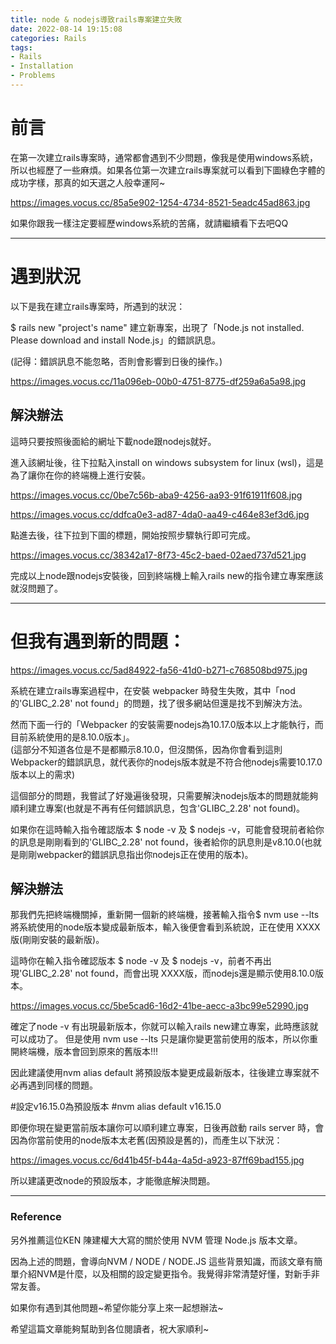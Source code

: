 ```yaml
---
title: node & nodejs導致rails專案建立失敗
date: 2022-08-14 19:15:08
categories: Rails
tags: 
- Rails
- Installation
- Problems
---
```


# 前言

在第一次建立rails專案時，通常都會遇到不少問題，像我是使用windows系統，所以也經歷了一些麻煩。如果各位第一次建立rails專案就可以看到下圖綠色字體的成功字樣，那真的如天選之人般幸運阿~

<!-- more -->

<img>https://images.vocus.cc/85a5e902-1254-4734-8521-5eadc45ad863.jpg</img>

如果你跟我一樣注定要經歷windows系統的苦痛，就請繼續看下去吧QQ

---

# 遇到狀況

以下是我在建立rails專案時，所遇到的狀況：

$ rails new "project's name" 建立新專案，出現了「Node.js not installed. Please download and install Node.js」的錯誤訊息。

(記得：錯誤訊息不能忽略，否則會影響到日後的操作。)

<img>https://images.vocus.cc/11a096eb-00b0-4751-8775-df259a6a5a98.jpg</img>

## 解決辦法

這時只要按照後面給的網址下載node跟nodejs就好。

進入該網址後，往下拉點入install on windows subsystem for linux (wsl)，這是為了讓你在你的終端機上進行安裝。

<img>https://images.vocus.cc/0be7c56b-aba9-4256-aa93-91f61911f608.jpg</img>

<img>https://images.vocus.cc/ddfca0e3-ad87-4da0-aa49-c464e83ef3d6.jpg<img>

點進去後，往下拉到下圖的標題，開始按照步驟執行即可完成。

<img>https://images.vocus.cc/38342a17-8f73-45c2-baed-02aed737d521.jpg</img>

完成以上node跟nodejs安裝後，回到終端機上輸入rails new的指令建立專案應該就沒問題了。

---

# 但我有遇到新的問題：

<img>https://images.vocus.cc/5ad84922-fa56-41d0-b271-c768508bd975.jpg</img>

系統在建立rails專案過程中，在安裝 webpacker 時發生失敗，其中「nod的'GLIBC_2.28' not found」的問題，找了很多網站但還是找不到解決方法。

然而下面一行的「Webpacker 的安裝需要nodejs為10.17.0版本以上才能執行，而目前系統使用的是8.10.0版本」。                                                                       
(這部分不知道各位是不是都顯示8.10.0，但沒關係，因為你會看到這則Webpacker的錯誤訊息，就代表你的nodejs版本就是不符合他nodejs需要10.17.0版本以上的需求)

這個部分的問題，我嘗試了好幾遍後發現，只需要解決nodejs版本的問題就能夠順利建立專案(也就是不再有任何錯誤訊息，包含'GLIBC_2.28' not found)。

如果你在這時輸入指令確認版本 $ node -v 及 $ nodejs -v，可能會發現前者給你的訊息是剛剛看到的'GLIBC_2.28' not found，後者給你的訊息則是v8.10.0(也就是剛剛webpacker的錯誤訊息指出你nodejs正在使用的版本)。

## 解決辦法

那我們先把終端機關掉，重新開一個新的終端機，接著輸入指令$ nvm use --lts 將系統使用的node版本變成最新版本，輸入後便會看到系統說，正在使用 XXXX版(剛剛安裝的最新版)。

這時你在輸入指令確認版本 $ node -v 及 $ nodejs -v，前者不再出現'GLIBC_2.28' not found，而會出現 XXXX版，而nodejs還是顯示使用8.10.0版本。

<img>https://images.vocus.cc/5be5cad6-16d2-41be-aecc-a3bc99e52990.jpg</img>

確定了node -v 有出現最新版本，你就可以輸入rails new建立專案，此時應該就可以成功了。
但是使用 nvm use --lts 只是讓你變更當前使用的版本，所以你重開終端機，版本會回到原來的舊版本!!!

因此建議使用nvm alias default <version> 將預設版本變更成最新版本，往後建立專案就不必再遇到同樣的問題。

#設定v16.15.0為預設版本      #nvm alias default v16.15.0

即便你現在變更當前版本讓你可以順利建立專案，日後再啟動 rails server 時，會因為你當前使用的node版本太老舊(因預設是舊的)，而產生以下狀況：

<img>https://images.vocus.cc/6d41b45f-b44a-4a5d-a923-87ff69bad155.jpg</img>

所以建議更改node的預設版本，才能徹底解決問題。

---

### Reference
另外推薦這位KEN 陳建權大大寫的關於使用 NVM 管理 Node.js 版本文章。

因為上述的問題，會導向NVM / NODE / NODE.JS 這些背景知識，而該文章有簡單介紹NVM是什麼，以及相關的設定變更指令。我覺得非常清楚好懂，對新手非常友善。

如果你有遇到其他問題~希望你能分享上來一起想辦法~

希望這篇文章能夠幫助到各位閱讀者，祝大家順利~

